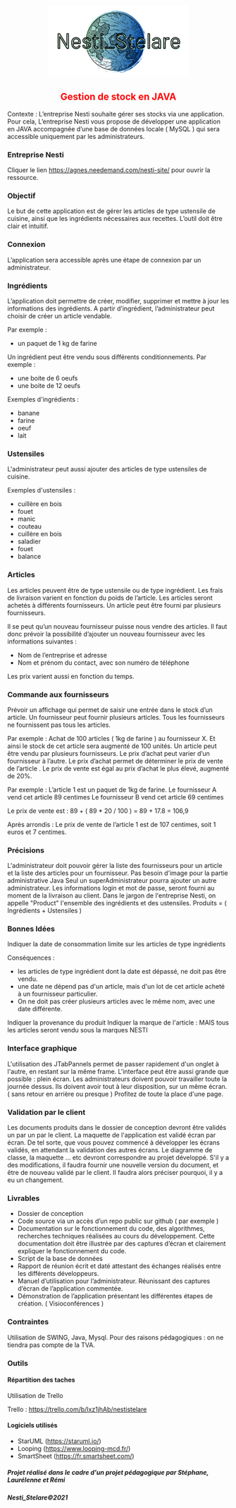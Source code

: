 <p align="center">
  <img src="https://github.com/lauree-p/Nesti_Stelare/blob/main/img/Nesti_Stelare-logo.png">
</p>

<h2 align="center" style="color: red">Gestion de stock en JAVA</h2>

Contexte :
L’entreprise Nesti souhaite gérer ses stocks via une application. 
Pour cela, L’entreprise Nesti vous propose de développer une application en JAVA accompagnée d’une base de données locale ( MySQL ) qui sera accessible uniquement par les administrateurs.

### Entreprise Nesti
Cliquer le lien https://agnes.needemand.com/nesti-site/ pour ouvrir la ressource.

### Objectif
Le but de cette application est de gérer les articles de type ustensile de cuisine, ainsi que les ingrédients nécessaires aux recettes.
L’outil doit être clair et intuitif.

### Connexion
L’application sera accessible après une étape de connexion par un administrateur.

### Ingrédients
L’application doit permettre de créer, modifier, supprimer et mettre à jour les informations des ingrédients.
A partir d’ingrédient, l’administrateur peut choisir de créer un article vendable.

Par exemple :
- un paquet de 1 kg de farine

Un ingrédient peut être vendu sous différents conditionnements.
Par exemple :
- une boite de 6 oeufs
- une boite de 12 oeufs

Exemples d'ingrédients :
- banane
- farine
- oeuf
- lait

### Ustensiles
L'administrateur peut aussi ajouter des articles de type ustensiles de cuisine.

Exemples d'ustensiles :
- cuillère en bois
- fouet
- manic
- couteau
- cuillère en bois
- saladier
- fouet
- balance

### Articles
Les articles peuvent être de type ustensile ou de type ingrédient. Les frais de livraison varient en fonction du poids de l’article. Les articles seront achetés à différents fournisseurs.
Un article peut être fourni par plusieurs fournisseurs.

Il se peut qu’un nouveau fournisseur puisse nous vendre des articles. Il faut donc prévoir la possibilité d’ajouter un nouveau fournisseur avec les informations suivantes :
- Nom de l’entreprise et adresse
- Nom et prénom du contact, avec son numéro de téléphone

Les prix varient aussi en fonction du temps.

### Commande aux fournisseurs
Prévoir un affichage qui permet de saisir une entrée dans le stock d’un article.
Un fournisseur peut fournir plusieurs articles. Tous les fournisseurs ne fournissent pas tous les articles.

Par exemple :
Achat de 100 articles ( 1kg de farine ) au fournisseur X.
Et ainsi le stock de cet article sera augmenté de 100 unités.
Un article peut être vendu par plusieurs fournisseurs. Le prix d’achat peut varier d’un fournisseur à l’autre.
Le prix d’achat permet de déterminer le prix de vente de l’article .
Le prix de vente est égal au prix d’achat le plus élevé, augmenté de 20%.

Par exemple :
L’article 1 est un paquet de 1kg de farine.
Le fournisseur A vend cet article 89 centimes
Le fournisseur B vend cet article 69 centimes

Le prix de vente est :
89 + ( 89 * 20 / 100 ) = 89 + 17.8 = 106,9

Après arrondis :
Le prix de vente de l’article 1 est de 107 centimes, soit 1 euros et 7 centimes.

### Précisions
L'administrateur doit pouvoir gérer la liste des fournisseurs pour un article et la liste des articles pour un fournisseur.
Pas besoin d'image pour la partie administrative Java
Seul un superAdministrateur pourra ajouter un autre administrateur. Les informations login et mot de passe, seront fourni au moment de la livraison au client.
Dans le jargon de l'entreprise Nesti, on appelle "Product" l'ensemble des ingrédients et des ustensiles. Produits = ( Ingrédients + Ustensiles )

### Bonnes Idées
Indiquer la date de consommation limite sur les articles de type ingrédients

Conséquences :
- les articles de type ingrédient dont la date est dépassé, ne doit pas être vendu.
- une date ne dépend pas d'un article, mais d'un lot de cet article acheté à un fournisseur particulier.
- On ne doit pas créer plusieurs articles avec le même nom, avec une date différente.

Indiquer la provenance du produit
Indiquer la marque de l'article : MAIS tous les articles seront vendu sous la marques NESTI

### Interface graphique
L'utilisation des JTabPannels permet de passer rapidement d'un onglet à l'autre, en restant sur la même frame.
L'interface peut être aussi grande que possible : plein écran. Les administrateurs doivent pouvoir travailler toute la journée dessus. Ils doivent avoir tout à leur disposition, sur un même écran. ( sans retour en arrière ou presque ) Profitez de toute la place d'une page.

### Validation par le client
Les documents produits dans le dossier de conception devront être validés un par un par le client.
La maquette de l'application est validé écran par écran. De tel sorte, que vous pouvez commencé à développer les écrans validés, en attendant la validation des autres écrans.
Le diagramme de classe, la maquette ... etc devront correspondre au projet développé.
S'il y a des modifications, il faudra fournir une nouvelle version du document, et être de nouveau validé par le client. Il faudra alors préciser pourquoi, il y a eu un changement.

### Livrables
- Dossier de conception
- Code source via un accès d’un repo public sur github ( par exemple )
- Documentation sur le fonctionnement du code, des algorithmes, recherches techniques réalisées au cours du développement.
Cette documentation doit être illustrée par des captures d’écran et clairement expliquer le fonctionnement du code.
- Script de la base de données
- Rapport de réunion écrit et daté attestant des échanges réalisés entre les différents développeurs.
- Manuel d’utilisation pour l’administrateur. Réunissant des captures d’écran de l’application commentée.
- Démonstration de l’application présentant les différentes étapes de création. ( Visioconférences )

### Contraintes
Utilisation de SWING, Java, Mysql.
Pour des raisons pédagogiques : on ne tiendra pas compte de la TVA.

### Outils

#### Répartition des taches

Utilisation de Trello

Trello : https://trello.com/b/Ixz1jhAb/nestistelare

#### Logiciels utilisés

- StarUML (https://staruml.io/)
- Looping (https://www.looping-mcd.fr/)
- SmartSheet (https://fr.smartsheet.com/)

##### Projet réalisé dans le cadre d'un projet pédagogique par Stéphane, Laurélenne et Rémi

##### Nesti_Stelare©2021 